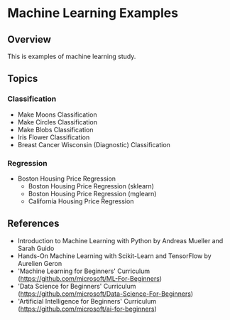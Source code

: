 # Machine Learning Examples

## Overview

This is examples of machine learning study.

## Topics

### Classification

- Make Moons Classification
- Make Circles Classification
- Make Blobs Classification
- Iris Flower Classification
- Breast Cancer Wisconsin (Diagnostic) Classification

### Regression

- Boston Housing Price Regression
    - Boston Housing Price Regression (sklearn)
    - Boston Housing Price Regression (mglearn)
    - California Housing Price Regression

## References

- Introduction to Machine Learning with Python by Andreas Mueller and Sarah Guido
- Hands-On Machine Learning with Scikit-Learn and TensorFlow by Aurelien Geron
- 'Machine Learning for Beginners' Curriculum (https://github.com/microsoft/ML-For-Beginners)
- 'Data Science for Beginners' Curriculum (https://github.com/microsoft/Data-Science-For-Beginners)
- 'Artificial Intelligence for Beginners' Curriculum (https://github.com/microsoft/ai-for-beginners)
